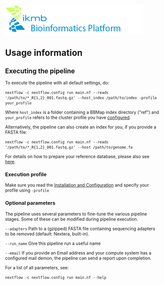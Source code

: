 ![](../images/ikmb_bfx_logo.png)

# Usage information

## Executing the pipeline

To execute the pipeline with all default settings, do:

`nextflow -c nextflow.config run main.nf --reads '/path/to/*_R{1,2}_001.fastq.gz' --host_index /path/to/index -profile your_profile`

Where `host_index` is a folder containing a BBMap index directory ("ref") and `your_profile` refers to the cluster profile you have [configured](installation.md). 

Alternatively, the pipeline can also create an index for you, if you provide a FASTA file:

`nextflow -c nextflow.config run main.nf --reads '/path/to/*_R{1,2}_001.fastq.gz' --host /path/to/genome.fa`

For details on how to prepare your reference database, please also see [here](http://seqanswers.com/forums/showthread.php?t=42552).

### Execution profile

Make sure you read the [Installation and Configuration](installation.md) and specify your profile using `-profile`

### Optional parameters

The pipeline uses several parameters to fine-tune the various pipeline stages. Some of these can be modified during pipeline execution.

`--adapters` Path to a (gzipped) FASTA file containing sequencing adapters to be removed (default: Nextera, built-in).

`--run_name` Give this pipeline run a useful name

`--email` If you provide an Email address and your compute system has a configured mail demon, the pipeline can send a report upon completion.

For a list of all parameters, see:

`nextflow -c nextflow.config run main.nf --help`
